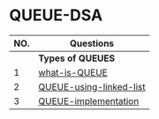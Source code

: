 # QUEUE-DSA

| NO.|   Questions                                                                                                                                                                 |
| ---| ------------------------------------------------------------------------------------------------------------------------------------------------------------------------------------------------------------------------------------------------------|
|    | **Types of QUEUES**                                                                                                                                                         |
| 1 | [what-is-QUEUE](#)                                                                                                                                                           |
| 2 | [QUEUE-using-linked-list](#)                                                                                                                                                 |
| 3 | [QUEUE-implementation](#)                                                                                                                                                    |


